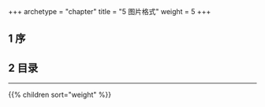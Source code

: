 +++
archetype = "chapter"
title = "5 图片格式"
weight = 5
+++

## 1 序

## 2 目录
<hr>
{{% children sort="weight" %}}
